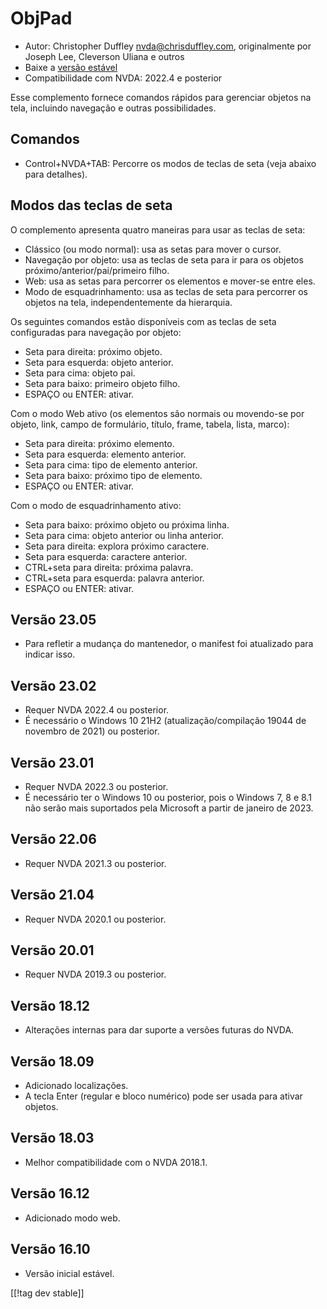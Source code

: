 # ObjPad #

* Autor: Christopher Duffley <nvda@chrisduffley.com>, originalmente por
  Joseph Lee, Cleverson Uliana e outros
* Baixe a [versão estável][1]
* Compatibilidade com NVDA: 2022.4 e posterior

Esse complemento fornece comandos rápidos para gerenciar objetos na tela,
incluindo navegação e outras possibilidades.

## Comandos

* Control+NVDA+TAB: Percorre os modos de teclas de seta (veja abaixo para
  detalhes).

## Modos das teclas de seta

O complemento apresenta quatro maneiras para usar as teclas de seta:

* Clássico (ou modo normal): usa as setas para mover o cursor.
* Navegação por objeto: usa as teclas de seta para ir para os objetos
  próximo/anterior/pai/primeiro filho.
* Web: usa as setas para percorrer os elementos e mover-se entre eles.
* Modo de esquadrinhamento: usa as teclas de seta para percorrer os objetos
  na tela, independentemente da hierarquia.

Os seguintes comandos estão disponíveis com as teclas de seta configuradas
para navegação por objeto:

* Seta para direita: próximo objeto.
* Seta para esquerda: objeto anterior.
* Seta para cima: objeto pai.
* Seta para baixo: primeiro objeto filho.
* ESPAÇO ou ENTER: ativar.

Com o modo Web ativo (os elementos são normais ou movendo-se por objeto,
link, campo de formulário, título, frame, tabela, lista, marco):

* Seta para direita: próximo elemento.
* Seta para esquerda: elemento anterior.
* Seta para cima: tipo de elemento anterior.
* Seta para baixo: próximo tipo de elemento.
* ESPAÇO ou ENTER: ativar.

Com o modo de esquadrinhamento ativo:

* Seta para baixo: próximo objeto ou próxima linha.
* Seta para cima: objeto anterior ou linha anterior.
* Seta para direita: explora próximo caractere.
* Seta para esquerda: caractere anterior.
* CTRL+seta para direita: próxima palavra.
* CTRL+seta para esquerda: palavra anterior.
* ESPAÇO ou ENTER: ativar.

## Versão 23.05

* Para refletir a mudança do mantenedor, o manifest foi atualizado para
  indicar isso.

## Versão 23.02

* Requer NVDA 2022.4 ou posterior.
* É necessário o Windows 10 21H2 (atualização/compilação 19044 de novembro
  de 2021) ou posterior.

## Versão 23.01

* Requer NVDA 2022.3 ou posterior.
* É necessário ter o Windows 10 ou posterior, pois o Windows 7, 8 e 8.1 não
  serão mais suportados pela Microsoft a partir de janeiro de 2023.

## Versão 22.06

* Requer NVDA 2021.3 ou posterior.

## Versão 21.04

* Requer NVDA 2020.1 ou posterior.

## Versão 20.01

* Requer NVDA 2019.3 ou posterior.

## Versão 18.12

* Alterações internas para dar suporte a versões futuras do NVDA.

## Versão 18.09

* Adicionado localizações.
* A tecla Enter (regular e bloco numérico) pode ser usada para ativar
  objetos.

## Versão 18.03

* Melhor compatibilidade com o NVDA 2018.1.

## Versão 16.12

* Adicionado modo web.

## Versão 16.10

* Versão inicial estável.

[[!tag dev stable]]

[1]: https://www.nvaccess.org/addonStore/legacy?file=objPad
